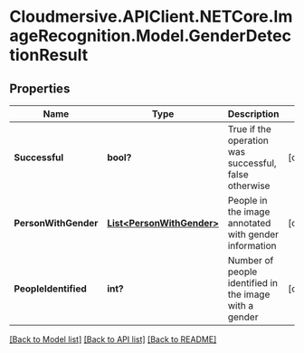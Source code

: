# Cloudmersive.APIClient.NETCore.ImageRecognition.Model.GenderDetectionResult
## Properties

Name | Type | Description | Notes
------------ | ------------- | ------------- | -------------
**Successful** | **bool?** | True if the operation was successful, false otherwise | [optional] 
**PersonWithGender** | [**List&lt;PersonWithGender&gt;**](PersonWithGender.md) | People in the image annotated with gender information | [optional] 
**PeopleIdentified** | **int?** | Number of people identified in the image with a gender | [optional] 

[[Back to Model list]](../README.md#documentation-for-models) [[Back to API list]](../README.md#documentation-for-api-endpoints) [[Back to README]](../README.md)

